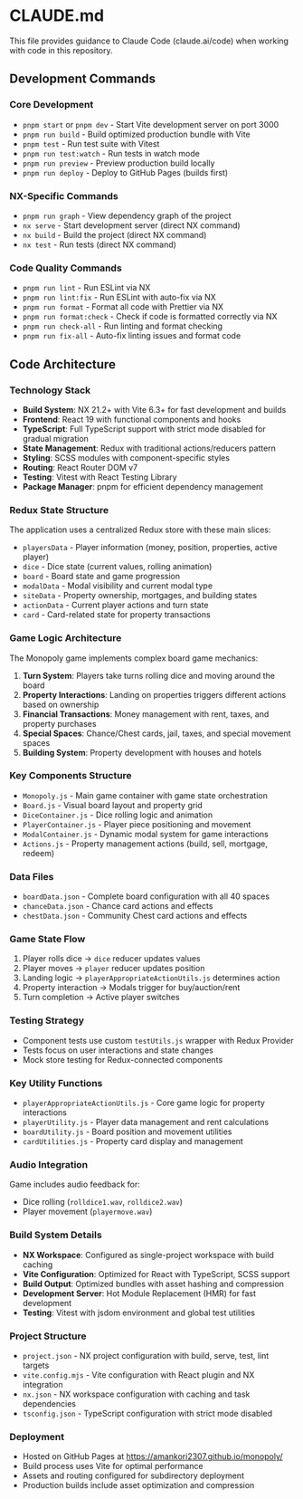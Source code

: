 # CLAUDE.md

This file provides guidance to Claude Code (claude.ai/code) when working with code in this repository.

## Development Commands

### Core Development
- `pnpm start` or `pnpm dev` - Start Vite development server on port 3000
- `pnpm run build` - Build optimized production bundle with Vite
- `pnpm test` - Run test suite with Vitest
- `pnpm run test:watch` - Run tests in watch mode
- `pnpm run preview` - Preview production build locally
- `pnpm run deploy` - Deploy to GitHub Pages (builds first)

### NX-Specific Commands
- `pnpm run graph` - View dependency graph of the project
- `nx serve` - Start development server (direct NX command)
- `nx build` - Build the project (direct NX command)
- `nx test` - Run tests (direct NX command)

### Code Quality Commands
- `pnpm run lint` - Run ESLint via NX
- `pnpm run lint:fix` - Run ESLint with auto-fix via NX
- `pnpm run format` - Format all code with Prettier via NX
- `pnpm run format:check` - Check if code is formatted correctly via NX
- `pnpm run check-all` - Run linting and format checking
- `pnpm run fix-all` - Auto-fix linting issues and format code

## Code Architecture

### Technology Stack
- **Build System**: NX 21.2+ with Vite 6.3+ for fast development and builds
- **Frontend**: React 19 with functional components and hooks
- **TypeScript**: Full TypeScript support with strict mode disabled for gradual migration
- **State Management**: Redux with traditional actions/reducers pattern
- **Styling**: SCSS modules with component-specific styles
- **Routing**: React Router DOM v7
- **Testing**: Vitest with React Testing Library
- **Package Manager**: pnpm for efficient dependency management

### Redux State Structure
The application uses a centralized Redux store with these main slices:
- `playersData` - Player information (money, position, properties, active player)
- `dice` - Dice state (current values, rolling animation)
- `board` - Board state and game progression
- `modalData` - Modal visibility and current modal type
- `siteData` - Property ownership, mortgages, and building states
- `actionData` - Current player actions and turn state
- `card` - Card-related state for property transactions

### Game Logic Architecture
The Monopoly game implements complex board game mechanics:

1. **Turn System**: Players take turns rolling dice and moving around the board
2. **Property Interactions**: Landing on properties triggers different actions based on ownership
3. **Financial Transactions**: Money management with rent, taxes, and property purchases
4. **Special Spaces**: Chance/Chest cards, jail, taxes, and special movement spaces
5. **Building System**: Property development with houses and hotels

### Key Components Structure
- `Monopoly.js` - Main game container with game state orchestration
- `Board.js` - Visual board layout and property grid
- `DiceContainer.js` - Dice rolling logic and animation
- `PlayerContainer.js` - Player piece positioning and movement
- `ModalContainer.js` - Dynamic modal system for game interactions
- `Actions.js` - Property management actions (build, sell, mortgage, redeem)

### Data Files
- `boardData.json` - Complete board configuration with all 40 spaces
- `chanceData.json` - Chance card actions and effects
- `chestData.json` - Community Chest card actions and effects

### Game State Flow
1. Player rolls dice → `dice` reducer updates values
2. Player moves → `player` reducer updates position
3. Landing logic → `playerAppropriateActionUtils.js` determines action
4. Property interaction → Modals trigger for buy/auction/rent
5. Turn completion → Active player switches

### Testing Strategy
- Component tests use custom `testUtils.js` wrapper with Redux Provider
- Tests focus on user interactions and state changes
- Mock store testing for Redux-connected components

### Key Utility Functions
- `playerAppropriateActionUtils.js` - Core game logic for property interactions
- `playerUtility.js` - Player data management and rent calculations
- `boardUtility.js` - Board position and movement utilities
- `cardUtilities.js` - Property card display and management

### Audio Integration
Game includes audio feedback for:
- Dice rolling (`rolldice1.wav`, `rolldice2.wav`)
- Player movement (`playermove.wav`)

### Build System Details
- **NX Workspace**: Configured as single-project workspace with build caching
- **Vite Configuration**: Optimized for React with TypeScript, SCSS support
- **Build Output**: Optimized bundles with asset hashing and compression
- **Development Server**: Hot Module Replacement (HMR) for fast development
- **Testing**: Vitest with jsdom environment and global test utilities

### Project Structure
- `project.json` - NX project configuration with build, serve, test, lint targets
- `vite.config.mjs` - Vite configuration with React plugin and NX integration
- `nx.json` - NX workspace configuration with caching and task dependencies
- `tsconfig.json` - TypeScript configuration with strict mode disabled

### Deployment
- Hosted on GitHub Pages at https://amankori2307.github.io/monopoly/
- Build process uses Vite for optimal performance
- Assets and routing configured for subdirectory deployment
- Production builds include asset optimization and compression